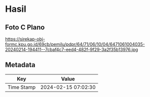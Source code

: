 # Hasil

## Foto C Plano

https://sirekap-obj-formc.kpu.go.id/69cb/pemilu/pdpr/64/71/06/10/04/6471061004035-20240214-194411--7cbaf4c7-eed4-482f-9f29-3a2f35b13976.jpg


## Metadata

| Key        | Value               |
| ---------- | ------------------- |
| Time Stamp | 2024-02-15 07:02:30 |



